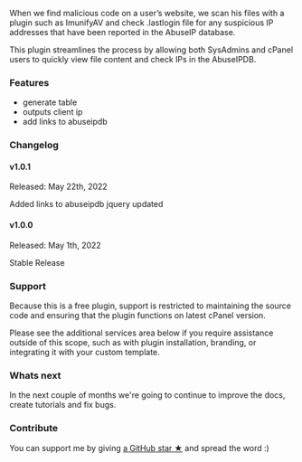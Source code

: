 When we find malicious code on a user’s website, we scan his files with a plugin such as ImunifyAV and check .lastlogin file for any suspicious IP addresses that have been reported in the AbuseIP database.

This plugin streamlines the process by allowing both SysAdmins and cPanel users to quickly view file content and check IPs in the AbuseIPDB.

<!--img src="https://raw.githubusercontent.com/stefanpejcic/lastlogin-cpanel-plugin/main/assets/img/screenshot.png"></img-->

### Features

- generate table
- outputs client ip
- add links to abuseipdb

<!--### How to install the plugin

To install this free cpanel plugin you need access to the WHM and terminal. Login to SSH and run the following commands to install the plugin:


- PaperLatern theme:

```html
wget https://github.com/stefanpejcic/lastlogin-cpanel-plugin/archive/refs/heads/main.zip
unzip main.zip
/bin/cp lastlogin-cpanel-plugin-main -R /usr/local/cpanel/base/frontend/paper_lantern/lastlogin
/usr/local/cpanel/scripts/install_plugin /usr/local/cpanel/base/frontend/jupiter/lastlogin/info.json
```

- Jupiter theme:

```html
wget https://github.com/stefanpejcic/lastlogin-cpanel-plugin/archive/refs/heads/main.zip
unzip main.zip
/bin/cp lastlogin-cpanel-plugin-main  -R /usr/local/cpanel/base/frontend/jupiter/lastlogin/
/usr/local/cpanel/scripts/install_plugin /usr/local/cpanel/base/frontend/jupiter/lastlogin/info.json
```-->


### Changelog

#### v1.0.1
Released: May 22th, 2022

Added links to abuseipdb
jquery updated


#### v1.0.0
Released: May 1th, 2022

Stable Release

### Support

Because this is a free plugin, support is restricted to maintaining the source code and ensuring that the plugin functions on latest cPanel version.

Please see the additional services area below if you require assistance outside of this scope, such as with plugin installation, branding, or integrating it with your custom template.

### Whats next

In the next couple of months we're going to continue to improve the docs, create tutorials and fix bugs.

### Contribute

You can support me by giving [a GitHub star ★](https://github.com/stefanpejcic/lastlogin-cpanel-plugin/stargazers) and spread the word :)
